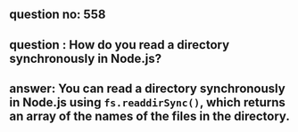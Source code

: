
      
## question no: 558

## question : How do you read a directory synchronously in Node.js?

## answer: You can read a directory synchronously in Node.js using `fs.readdirSync()`, which returns an array of the names of the files in the directory.
      